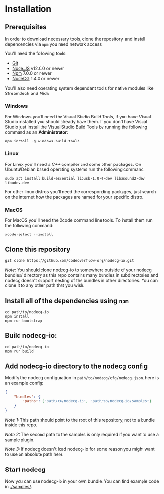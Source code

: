# Installation

## Prerequisites

In order to download necessary tools, clone the repository, and install dependencies via `npm` you need network access.

You'll need the following tools:

-   [Git](https://git-scm.com)
-   [Node.JS](https://nodejs.org/en/) v12.0.0 or newer
-   [Npm](https://www.npmjs.com/get-npm) 7.0.0 or newer
-   [NodeCG](https://nodecg.dev/) 1.4.0 or newer

You'll also need operating system dependant tools for native modules like Streamdeck and Midi:

### Windows

For Windows you'll need the Visual Studio Build Tools, if you have Visual Studio installed you should already have them.
If you don't have Visual Studio just install the Visual Studio Build Tools by running the following command as an __Administrator__:

```shell
npm install -g windows-build-tools
```

### Linux

For Linux you'll need a C++ compiler and some other packages. On Ubuntu/Debian based operating systems run the following command:

```shell
sudo apt install build-essential libusb-1.0-0-dev libasound2-dev libudev-dev
```

For other linux distros you'll need the corresponding packages, just search on the internet how the packages are named for your specific distro.

### MacOS

For MacOS you'll need the Xcode command line tools. To install them run the following command:

```shell
xcode-select --install
```

## Clone this repository

```shell
git clone https://github.com/codeoverflow-org/nodecg-io.git
```

_Note:_ You should clone nodecg-io to somewhere outside of your nodecg bundles/ directory as this repo contains many bundles in subdirectories and nodecg doesn't support nesting of the bundles in other directories. You can clone it to any other path that you wish.

## Install all of the dependencies using `npm`

```shell
cd path/to/nodecg-io
npm install
npm run bootstrap
```

## Build nodecg-io:

```shell
cd path/to/nodecg-io
npm run build
```

## Add nodecg-io directory to the nodecg config

Modify the nodecg configuration in `path/to/nodecg/cfg/nodecg.json`, here is an example config:

```json
{
    "bundles": {
        "paths": ["path/to/nodecg-io", "path/to/nodecg-io/samples"]
    }
}
```

_Note 1:_ This path should point to the root of this repository, not to a bundle inside this repo.

_Note 2:_ The second path to the samples is only required if you want to use a sample plugin.

_Note 3:_ If nodecg doesn't load nodecg-io for some reason you might want to use an absolute path here.

## Start nodecg

Now you can use nodecg-io in your own bundle. You can find example code in [./samples/](https://github.com/codeoverflow-org/nodecg-io/tree/master/samples/).
